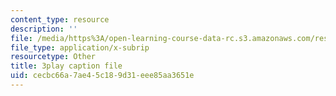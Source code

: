 ```yaml
---
content_type: resource
description: ''
file: /media/https%3A/open-learning-course-data-rc.s3.amazonaws.com/res-6-012-introduction-to-probability-spring-2018/cecbc66a7ae45c189d31eee85aa3651e_Lgacew5BjDI.vtt
file_type: application/x-subrip
resourcetype: Other
title: 3play caption file
uid: cecbc66a-7ae4-5c18-9d31-eee85aa3651e
---
```

